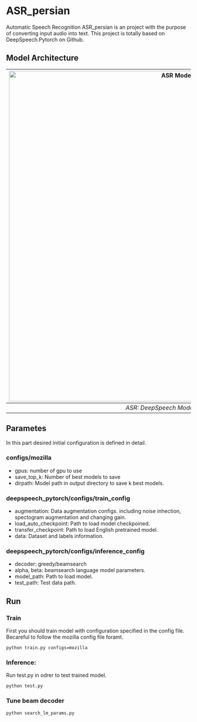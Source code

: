 # ASR_persian
Automatic Speech Recognition
ASR_persian is an project with the purpose of converting input audio into text. 
This project is totally based on DeepSpeech.Pytorch on Github.
## Model Architecture
| <img src="statistics/ASR.png" alt="ASR Model" width="900"/> | 
|:--:| 
| *ASR: DeepSpeech Model Overview* |


## Parametes
In this part desired initial configuration is defined in detail. 
### configs/mozilla
- gpus: number of gpu to use
- save_top_k: Number of best models to save
- dirpath: Model path in output directory to save k best models.

### deepspeech_pytorch/configs/train_config
- augmentation: Data augmentation configs. including noise inhection, spectogram augmentation and changing gain.
- load_auto_checkpoint: Path to load model checkpoined. 
- transfer_checkpoint: Path to load English pretrained model.
- data: Dataset and labels information.

### deepspeech_pytorch/configs/inference_config
- decoder: greedy/beamsearch
- alpha, beta: beamsearch language model parameters.
- model_path: Path to load model.
- test_path: Test data path.

## Run
### Train 
First you should train model with configuration specified in the config file. Becareful to follow the mozilla config file foramt. 
```
python train.py configs=mozilla
```
### Inference:
Run test.py in odrer to test trained model. 
```
python test.py
```

### Tune beam decoder
```
python search_lm_params.py
```
